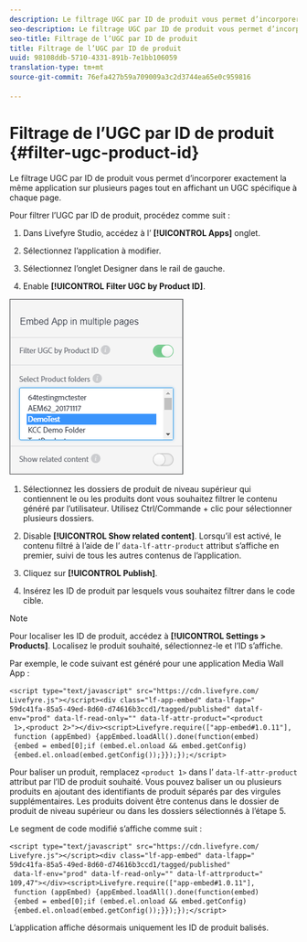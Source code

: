 ```yaml
---
description: Le filtrage UGC par ID de produit vous permet d’incorporer exactement la même application sur plusieurs pages tout en affichant un UGC spécifique à chaque page.
seo-description: Le filtrage UGC par ID de produit vous permet d’incorporer exactement la même application sur plusieurs pages tout en affichant un UGC spécifique à chaque page.
seo-title: Filtrage de l’UGC par ID de produit
title: Filtrage de l’UGC par ID de produit
uuid: 98108ddb-5710-4331-891b-7e1bb106059
translation-type: tm+mt
source-git-commit: 76efa427b59a709009a3c2d3744ea65e0c959816

---
```



# Filtrage de l’UGC par ID de produit {#filter-ugc-product-id}

Le filtrage UGC par ID de produit vous permet d’incorporer exactement la même application sur plusieurs pages tout en affichant un UGC spécifique à chaque page.

Pour filtrer l’UGC par ID de produit, procédez comme suit :

1. Dans Livefyre Studio, accédez à l’ **[!UICONTROL Apps]** onglet.

1. Sélectionnez l’application à modifier.

1. Sélectionnez l’onglet Designer dans le rail de gauche.

1. Enable **[!UICONTROL Filter UGC by Product ID]**.

![](assets/filter-ugc-product-id.png)

1. Sélectionnez les dossiers de produit de niveau supérieur qui contiennent le ou les produits dont vous souhaitez filtrer le contenu généré par l’utilisateur.
Utilisez Ctrl/Commande + clic pour sélectionner plusieurs dossiers.

1. Disable **[!UICONTROL Show related content]**.
Lorsqu’il est activé, le contenu filtré à l’aide de l’ `data-lf-attr-product` attribut s’affiche en premier, suivi de tous les autres contenus de l’application.

1. Cliquez sur **[!UICONTROL Publish]**.

1. Insérez les ID de produit par lesquels vous souhaitez filtrer dans le code cible.

>[!NOTE]
>
>Pour localiser les ID de produit, accédez à **[!UICONTROL Settings > Products]**. Localisez le produit souhaité, sélectionnez-le et l’ID s’affiche.

Par exemple, le code suivant est généré pour une application Media Wall App :

```
<script type="text/javascript" src="https://cdn.livefyre.com/
Livefyre.js"></script><div class="lf-app-embed" data-lfapp="
59dc41fa-85a5-49ed-8d60-d74616b3ccd1/tagged/published" datalf-
env="prod" data-lf-read-only="" data-lf-attr-product="<product
 1>,<product 2>"></div><script>Livefyre.require(["app-embed#1.0.11"],
 function (appEmbed) {appEmbed.loadAll().done(function(embed)
 {embed = embed[0];if (embed.el.onload && embed.getConfig)
 {embed.el.onload(embed.getConfig());}});});</script>
```

Pour baliser un produit, remplacez `<product 1>` dans l’ `data-lf-attr-product` attribut par l’ID de produit souhaité. Vous pouvez baliser un ou plusieurs produits en ajoutant des identifiants de produit séparés par des virgules supplémentaires. Les produits doivent être contenus dans le dossier de produit de niveau supérieur ou dans les dossiers sélectionnés à l’étape 5.

Le segment de code modifié s’affiche comme suit :

```
<script type="text/javascript" src="https://cdn.livefyre.com/
Livefyre.js"></script><div class="lf-app-embed" data-lfapp="
59dc41fa-85a5-49ed-8d60-d74616b3ccd1/tagged/published"
 data-lf-env="prod" data-lf-read-only="" data-lf-attrproduct="
109,47"></div><script>Livefyre.require(["app-embed#1.0.11"],
 function (appEmbed) {appEmbed.loadAll().done(function(embed)
 {embed = embed[0];if (embed.el.onload && embed.getConfig)
 {embed.el.onload(embed.getConfig());}});});</script>
```

L’application affiche désormais uniquement les ID de produit balisés.